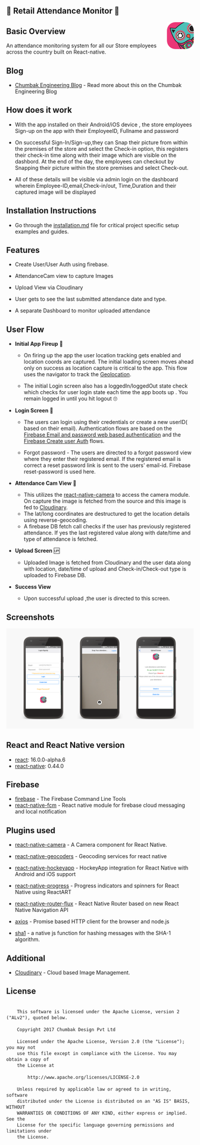 ## 🌟 Retail Attendance Monitor 🌟

 <img src="src/Images/icon.png" align="right" />


## Basic Overview
An attendance monitoring system for all our Store employees across the country built on React-native.

## Blog

* [Chumbak Engineering Blog](https://engineering.chumbak.com/snappier-attendance-tracking/) - Read more about this on the Chumbak Engineering Blog 

## How does it work

- With the app installed on their Android/iOS device , the store employees Sign-up on the app with their EmployeeID, Fullname and password

- On successful Sign-In/Sign-up,they can  Snap their picture from within the premises of the store and select the  Check-in option, this registers their check-in time along with their image which are visible on the dashbord. At the end of the day, the employees can checkout by Snapping their picture within the 
store premises and select Check-out.

- All of these details will be visible via admin login  on the dashboard  wherein Employee-ID,email,Check-in/out, Time,Duration and their captured image will be displayed 


## Installation Instructions

  - Go through the [installation.md](installation.md) file for critical project specific setup examples and guides.

## Features
- Create User/User Auth using firebase.

- AttendanceCam view to capture Images

- Upload View via Cloudinary

- User gets to see the last submitted attendance date and type.

- A separate  Dashboard to monitor uploaded attendance

## User Flow

 - **Initial App Fireup** 🚀
     - On firing up the app the user location tracking gets enabled and location coords are captured. The initial loading screen moves ahead only on success as location capture is critical to the app. This flow uses the navigator to track the [Geolocation](https://developer.mozilla.org/en-US/docs/Web/API/Navigator/geolocation).

     - The initial Login screen also has a loggedIn/loggedOut state check which checks for user login state each time the app boots up . You remain logged in until you hit logout 🙄


 -  **Login Screen**  🔑
    - The users can login using their credentials or create a new userID( based on their email). Authentication flows are based on the [Firebase Email and password web based authentication](https://firebase.google.com/docs/auth/web/password-auth)  and  the [Firebase Create user Auth](https://firebase.google.com/docs/auth/web/password-auth) flows.

    - Forgot password  - The users are directed to a forgot password view where they enter their registered email. If the registered email is correct a reset password link is sent to the users' email-id. Firebase reset-password is used here.

- **Attendance Cam View** 📸

    - This utilizes the [react-native-camera](https://github.com/lwansbrough/react-native-camera)
    to access the camera module. On capture the image is fetched from the source and this image is fed to [Cloudinary](http://cloudinary.com/).
    - The lat/long coordinates are destructured to get the location details using reverse-geocoding.
    - A firebase DB  fetch call checks if the user has previously registered attendance. If yes the last registered value along with date/time and type of attendance is fetched.


- **Upload Screen** 🆙

    - Uploaded Image is fetched from Cloudinary and  the user data along with location, date/time of upload and Check-in/Check-out type is uploaded to Firebase DB.


- **Success View**

    - Upon successful upload ,the user is directed to this screen.


## Screenshots

<img src="src/Images/gitassets/App-screens.png">


## React and React Native version

* [react](https://github.com/facebook/react): 16.0.0-alpha.6
* [react-native](https://github.com/facebook/react-native): 0.44.0

## Firebase
* [firebase](https://github.com/firebase/firebase-tools) - The Firebase Command Line Tools
* [react-native-fcm](https://github.com/evollu/react-native-fcm) - React native module for firebase cloud messaging and local notification

## Plugins used

* [react-native-camera](https://github.com/lwansbrough/react-native-camera.git) - A Camera component for React Native.

* [react-native-geocoders](https://github.com/devfd/react-native-geocoder) -    Geocoding services for react native

* [react-native-hockeyapp](https://github.com/slowpath/react-native-hockeyapp) - HockeyApp integration for React Native with Android and iOS support
* [react-native-progress](https://github.com/oblador/react-native-progress) - Progress indicators and spinners for React Native using ReactART

* [react-native-router-flux](https://github.com/aksonov/react-native-router-flux/) - React Native Router based on new React Native Navigation API

* [axios](https://github.com/mzabriskie/axios) - Promise based HTTP client for the browser and node.js

* [sha1](https://github.com/pvorb/node-sha1) - a native js function for hashing messages with the SHA-1 algorithm.


## Additional

* [Cloudinary](http://cloudinary.com/) - Cloud based Image Management.


## License ##

```

    This software is licensed under the Apache License, version 2 ("ALv2"), quoted below.

    Copyright 2017 Chumbak Design Pvt Ltd

    Licensed under the Apache License, Version 2.0 (the "License"); you may not
    use this file except in compliance with the License. You may obtain a copy of
    the License at

        http://www.apache.org/licenses/LICENSE-2.0

    Unless required by applicable law or agreed to in writing, software
    distributed under the License is distributed on an "AS IS" BASIS, WITHOUT
    WARRANTIES OR CONDITIONS OF ANY KIND, either express or implied. See the
    License for the specific language governing permissions and limitations under
    the License.

```
